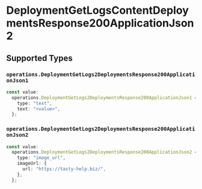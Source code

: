 # DeploymentGetLogsContentDeploymentsResponse200ApplicationJson2


## Supported Types

### `operations.DeploymentGetLogs2DeploymentsResponse200ApplicationJson1`

```typescript
const value:
  operations.DeploymentGetLogs2DeploymentsResponse200ApplicationJson1 = {
    type: "text",
    text: "<value>",
  };
```

### `operations.DeploymentGetLogs2DeploymentsResponse200ApplicationJson2`

```typescript
const value:
  operations.DeploymentGetLogs2DeploymentsResponse200ApplicationJson2 = {
    type: "image_url",
    imageUrl: {
      url: "https://tasty-help.biz/",
    },
  };
```

